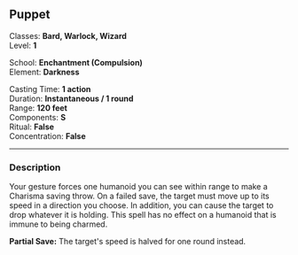 ## Puppet

Classes: **Bard, Warlock, Wizard**  
Level: **1**  

School: **Enchantment (Compulsion)**  
Element: **Darkness**  

Casting Time: **1 action**  
Duration: **Instantaneous / 1 round**  
Range: **120 feet**  
Components: **S**  
Ritual: **False**  
Concentration: **False**  

------

### Description

Your gesture forces one humanoid you can see within range to make a Charisma saving throw. On a failed save, the target must move up to its speed in a direction you choose. In addition, you can cause the target to drop whatever it is holding. This spell has no effect on a humanoid that is immune to being charmed.

**Partial Save:** The target's speed is halved for one round instead.